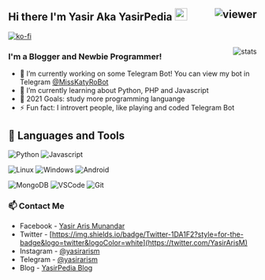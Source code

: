 ## Hi there I'm Yasir Aka YasirPedia <img src="https://media.giphy.com/media/hvRJCLFzcasrR4ia7z/giphy.gif" width="25px"> <img align="right" src="https://komarev.com/ghpvc/?username=yasirarism&style=flat&color=d83a7c" alt="viewer" />

[![ko-fi](https://ko-fi.com/img/githubbutton_sm.svg)](https://ko-fi.com/M4M272W46)

<img align="right" src="https://github-readme-stats.vercel.app/api?username=yasirarism&show_icons=true&theme=radical&include_all_commits=true&count_private=true" alt="stats" />

### I'm a Blogger and Newbie Programmer!
- 🔭 I’m currently working on some Telegram Bot! You can view my bot in Telegram [@MissKatyRoBot](https://t.me/MissKatyRoBot)
- 🌱 I’m currently learning about Python, PHP and Javascript
- 🥅 2021 Goals: study more programming languange
- ⚡ Fun fact: I introvert people, like playing and coded Telegram Bot

## :wrench: Languages and Tools
![Python](https://img.shields.io/badge/-Python-3776AB?style=flat-square&logo=python&logoColor=white)
![Javascript](https://img.shields.io/badge/-Javascript-1E90FF?style=flat-square&logo=javascript)

![Linux](https://img.shields.io/badge/-Linux-black?style=flat-square&logo=Linux&logoColor=white)
![Windows](https://img.shields.io/badge/-Windows-0078D6?style=flat-square&logo=Windows)
![Android](https://img.shields.io/badge/-Android-black?style=flat-square&logo=android)

![MongoDB](https://img.shields.io/badge/-MongoDB-003B57?style=flat-square&logo=MongoDB&logoColor=white)
![VSCode](https://img.shields.io/badge/Visual_Studio_Code-0078D4?style=flat-square&logo=visual%20studio%20code&logoColor=white)
![Git](https://img.shields.io/badge/-Git-F05032?style=flat-square&logo=Git&logoColor=white)

### 📫 Contact Me
- Facebook - [Yasir Aris Munandar](https://facebook.com/yasirarismunandar)
- Twitter - [https://img.shields.io/badge/Twitter-1DA1F2?style=for-the-badge&logo=twitter&logoColor=white](https://twitter.com/YasirArisM)
- Instagram - [@yasirarism](https://instagram.com/YasirArisM)
- Telegram - [@yasirarism](https://t.me/YasirArisM)
- Blog - [YasirPedia Blog](https://www.yasir.my.id)
